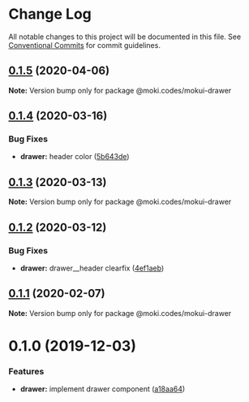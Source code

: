 # Change Log

All notable changes to this project will be documented in this file.
See [Conventional Commits](https://conventionalcommits.org) for commit guidelines.

## [0.1.5](https://github.com/moki/mokui/compare/@moki.codes/mokui-drawer@0.1.4...@moki.codes/mokui-drawer@0.1.5) (2020-04-06)

**Note:** Version bump only for package @moki.codes/mokui-drawer





## [0.1.4](https://github.com/moki/mokui/compare/@moki.codes/mokui-drawer@0.1.3...@moki.codes/mokui-drawer@0.1.4) (2020-03-16)


### Bug Fixes

* **drawer:** header color ([5b643de](https://github.com/moki/mokui/commit/5b643de5f041f4771c7262d3df7eaf0bec0fa5b8))





## [0.1.3](https://github.com/moki/mokui/compare/@moki.codes/mokui-drawer@0.1.2...@moki.codes/mokui-drawer@0.1.3) (2020-03-13)

**Note:** Version bump only for package @moki.codes/mokui-drawer





## [0.1.2](https://github.com/moki/mokui/compare/@moki.codes/mokui-drawer@0.1.1...@moki.codes/mokui-drawer@0.1.2) (2020-03-12)


### Bug Fixes

* **drawer:** drawer__header clearfix ([4ef1aeb](https://github.com/moki/mokui/commit/4ef1aeb5fe2a1d0dd84d71be78df425947e7a22d))





## [0.1.1](https://github.com/moki/mokui/compare/@moki.codes/mokui-drawer@0.1.0...@moki.codes/mokui-drawer@0.1.1) (2020-02-07)

**Note:** Version bump only for package @moki.codes/mokui-drawer





# 0.1.0 (2019-12-03)


### Features

* **drawer:** implement drawer component ([a18aa64](https://github.com/moki/mokui/commit/a18aa64d8392ef114a198184aed070e9a366bda1))
